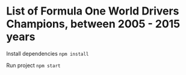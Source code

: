 # List of Formula One World Drivers Champions, between 2005 - 2015 years

Install dependencies
``npm install``

Run project 
``npm start``

